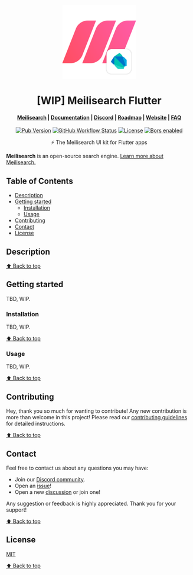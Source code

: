 <p align="center">
  <img src="https://raw.githubusercontent.com/meilisearch/integration-guides/main/assets/logos/meilisearch_dart.svg" alt="Meilisearch" width="200" height="200" />
</p>

<h1 align="center">[WIP] Meilisearch Flutter</h1>

<h4 align="center">
  <a href="https://github.com/meilisearch/meilisearch">Meilisearch</a> |
  <a href="https://docs.meilisearch.com">Documentation</a> |
  <a href="https://discord.meilisearch.com">Discord</a> |
  <a href="https://roadmap.meilisearch.com/tabs/1-under-consideration">Roadmap</a> |
  <a href="https://www.meilisearch.com">Website</a> |
  <a href="https://www.meilisearch.com/docs/faq">FAQ</a>
</h4>

<p align="center">
  <a href="https://pub.dev/packages/meilisearch"><img src="https://img.shields.io/pub/v/meilisearch_ui" alt="Pub Version"></a>
  <a href="https://github.com/meilisearch/meilisearch-flutter/actions"><img src="https://github.com/meilisearch/meilisearch-flutter/workflows/Tests/badge.svg" alt="GitHub Workflow Status"></a>
  <a href="https://github.com/meilisearch/meilisearch-flutter/blob/main/LICENSE"><img src="https://img.shields.io/badge/license-MIT-informational" alt="License"></a>
  <a href="https://app.bors.tech/repositories/30842"><img src="https://bors.tech/images/badge_small.svg" alt="Bors enabled"></a>
</p>

<p align="center">⚡ The Meilisearch UI kit for Flutter apps</p>

**Meilisearch** is an open-source search engine. [Learn more about Meilisearch.](https://github.com/meilisearch/meilisearch)

## Table of Contents <!-- omit in toc -->

- [Description](#description)
- [Getting started](#getting-started)
  - [Installation](#installation)
  - [Usage](#usage)
- [Contributing](#contributing)
- [Contact](#contact)
- [License](#license)
</details>

## Description

<!-- Describe your project in brief -->
<!-- What does this project do? -->
<!-- Why is this project useful? -->

[⬆️ Back to top](#table-of-contents)

## Getting started

<!-- Add basic code examples for the most common actions in this section. -->
TBD, WIP.

### Installation
<!-- Include the steps required to install your project -->
TBD, WIP.

[⬆️ Back to top](#table-of-contents)

### Usage
<!-- Give the user info on how to use the project. -->
TBD, WIP.

[⬆️ Back to top](#table-of-contents)


## Contributing 

Hey, thank you so much for wanting to contribute! Any new contribution is more than welcome in this project! Please read our [contributing guidelines]((https://github.com/meilisearch/meilisearch-flutter/blob/main/CONTRIBUTING.md)) for detailed instructions.

[⬆️ Back to top](#table-of-contents)

## Contact 

Feel free to contact us about any questions you may have:

  - Join our [Discord community](https://discord.meilisearch.com/).
  - Open an [issue](https://github.com/meilisearch/meilisearch-flutter/issues)!
  - Open a new [discussion](https://github.com/meilisearch/meilisearch-flutter/discussions) or join one! 

Any suggestion or feedback is highly appreciated. Thank you for your support!

[⬆️ Back to top](#table-of-contents)

## License

[MIT](https://github.com/meilisearch/meilisearch-flutter/blob/main/LICENSE)

[⬆️ Back to top](#table-of-contents)

